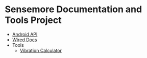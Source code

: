 # Sensemore Documentation and Tools Project

- [Android API](android_api.md)
- [Wired Docs](wired.md)
- Tools
  -  [Vibration Calculator](vibration_calculator.md)